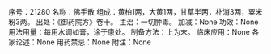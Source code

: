 序号：21280
名称：佛手散
组成：黄柏1两，大黄1两，甘草半两，朴消3两，粟米粉3两。
出处：《御药院方》卷十。
主治：一切肿毒。
加减：None
功效：None
用法用量：每用水调如膏，涂于患处。
制备方法：上为末。
临床应用：None
各家论述：None
用药禁忌：None
附注：None
